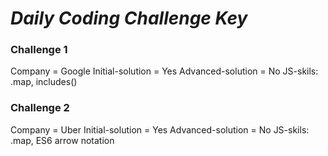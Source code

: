 # _Daily Coding Challenge Key_

### Challenge 1
Company = Google
Initial-solution = Yes
Advanced-solution = No
JS-skils: .map, includes()

### Challenge 2
Company = Uber
Initial-solution = Yes
Advanced-solution = No
JS-skils: .map, ES6 arrow notation
